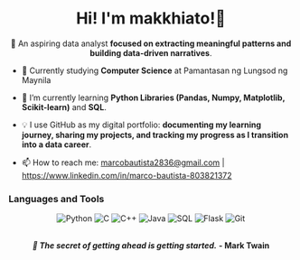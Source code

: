<div align="center">
  <h1> Hi! I'm makkhiato!👋</h1>
</div>

<div align="center"><p>🌟 An aspiring data analyst <span><b>focused on extracting meaningful patterns and building data-driven narratives</b></span>.</p></div>

- 📝 Currently studying **Computer Science** at Pamantasan ng Lungsod ng Maynila
  
- 🌱 I’m currently learning **Python Libraries (Pandas, Numpy, Matplotlib, Scikit-learn)** and **SQL**.
  
- 💡 I use GitHub as my digital portfolio: **documenting my learning journey, sharing my projects, and tracking my progress as I transition into a data career**.

- 📫 How to reach me: marcobautista2836@gmail.com | https://www.linkedin.com/in/marco-bautista-803821372

### Languages and Tools
<p align="center">
  <img src="https://img.shields.io/badge/Python-3776AB?style=for-the-badge&logo=python&logoColor=white" alt="Python" />
  <img src="https://img.shields.io/badge/C-A8B9CC?style=for-the-badge&logo=c&logoColor=black" alt="C" />
  <img src="https://img.shields.io/badge/C++-00599C?style=for-the-badge&logo=c%2B%2B&logoColor=white" alt="C++" />
  <img src="https://img.shields.io/badge/Java-007396?style=for-the-badge&logo=java&logoColor=white" alt="Java" />
  <img src="https://img.shields.io/badge/SQL-4479A1?style=for-the-badge&logo=postgresql&logoColor=white" alt="SQL" /> 
  <img src="https://img.shields.io/badge/Flask-000000?style=for-the-badge&logo=flask&logoColor=white" alt="Flask" />
  <img src="https://img.shields.io/badge/Git-F05032?style=for-the-badge&logo=git&logoColor=white" alt="Git" />
</p>

<div align="center">
  <p><br><span><b><i>💭 The secret of getting ahead is getting started.</i></b></span> <span><b>- Mark Twain</b></span></p>
</div>

